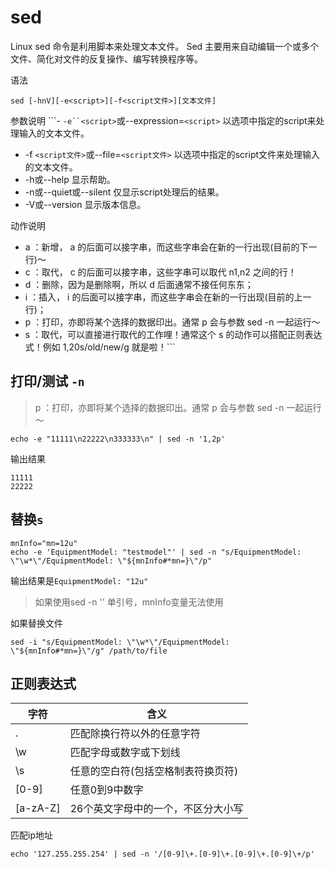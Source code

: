 # sed
Linux sed 命令是利用脚本来处理文本文件。 
Sed 主要用来自动编辑一个或多个文件、简化对文件的反复操作、编写转换程序等。 

语法
```shell
sed [-hnV][-e<script>][-f<script文件>][文本文件]
```

参数说明
```- `-e``<script>`或--expression=`<script>` 以选项中指定的script来处理输入的文本文件。  
- -f `<script文件>`或--file=`<script文件>` 以选项中指定的script文件来处理输入的文本文件。  
- -h或--help 显示帮助。  
- -n或--quiet或--silent 仅显示script处理后的结果。  
- -V或--version 显示版本信息。  

动作说明
- a ：新增， a 的后面可以接字串，而这些字串会在新的一行出现(目前的下一行)～
- c ：取代， c 的后面可以接字串，这些字串可以取代 n1,n2 之间的行！
- d ：删除，因为是删除啊，所以 d 后面通常不接任何东东；
- i ：插入， i 的后面可以接字串，而这些字串会在新的一行出现(目前的上一行)；
- p ：打印，亦即将某个选择的数据印出。通常 p 会与参数 sed -n 一起运行～
- s ：取代，可以直接进行取代的工作哩！通常这个 s 的动作可以搭配正则表达式！例如 1,20s/old/new/g 就是啦！```


## 打印/测试 `-n`
> p ：打印，亦即将某个选择的数据印出。通常 p 会与参数 sed -n 一起运行～  


```shell
echo -e "11111\n22222\n333333\n" | sed -n '1,2p'
```

输出结果
```shell
11111
22222
```

## 替换`s`  

```shell
mnInfo="mn=12u"
echo -e 'EquipmentModel: "testmodel"' | sed -n "s/EquipmentModel: \"\w*\"/EquipmentModel: \"${mnInfo#*mn=}\"/p"
```

输出结果是`EquipmentModel: "12u"`  

> 如果使用sed -n '' 单引号，mnInfo变量无法使用  

如果替换文件
```shell
sed -i "s/EquipmentModel: \"\w*\"/EquipmentModel: \"${mnInfo#*mn=}\"/g" /path/to/file  
```

## 正则表达式

| 字符 | 含义 |
| -- | ----- |
| . | 匹配除换行符以外的任意字符 |
| \w | 匹配字母或数字或下划线 |
| \s | 任意的空白符(包括空格制表符换页符) |
| [0-9] | 任意0到9中数字 |
| [a-zA-Z] | 26个英文字母中的一个，不区分大小写 | 

匹配ip地址
```shell
echo '127.255.255.254' | sed -n '/[0-9]\+.[0-9]\+.[0-9]\+.[0-9]\+/p'
```





